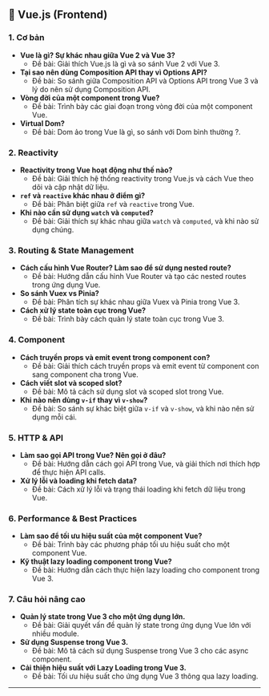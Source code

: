 ## 🎨 Vue.js (Frontend)

### 1. Cơ bản

- **Vue là gì? Sự khác nhau giữa Vue 2 và Vue 3?**
  - Đề bài: Giải thích Vue.js là gì và so sánh Vue 2 với Vue 3.
- **Tại sao nên dùng Composition API thay vì Options API?**
  - Đề bài: So sánh giữa Composition API và Options API trong Vue 3 và lý do nên sử dụng Composition API.
- **Vòng đời của một component trong Vue?**
  - Đề bài: Trình bày các giai đoạn trong vòng đời của một component Vue.
- **Virtual Dom?**
  - Đề bài: Dom ảo trong Vue là gì, so sánh với Dom bình thường ?.

### 2. Reactivity

- **Reactivity trong Vue hoạt động như thế nào?**
  - Đề bài: Giải thích hệ thống reactivity trong Vue.js và cách Vue theo dõi và cập nhật dữ liệu.
- **`ref` và `reactive` khác nhau ở điểm gì?**
  - Đề bài: Phân biệt giữa `ref` và `reactive` trong Vue.
- **Khi nào cần sử dụng `watch` và `computed`?**
  - Đề bài: Giải thích sự khác nhau giữa `watch` và `computed`, và khi nào sử dụng chúng.

### 3. Routing & State Management

- **Cách cấu hình Vue Router? Làm sao để sử dụng nested route?**
  - Đề bài: Hướng dẫn cấu hình Vue Router và tạo các nested routes trong ứng dụng Vue.
- **So sánh Vuex vs Pinia?**
  - Đề bài: Phân tích sự khác nhau giữa Vuex và Pinia trong Vue 3.
- **Cách xử lý state toàn cục trong Vue?**
  - Đề bài: Trình bày cách quản lý state toàn cục trong Vue 3.

### 4. Component

- **Cách truyền props và emit event trong component con?**
  - Đề bài: Giải thích cách truyền props và emit event từ component con sang component cha trong Vue.
- **Cách viết slot và scoped slot?**
  - Đề bài: Mô tả cách sử dụng slot và scoped slot trong Vue.
- **Khi nào nên dùng `v-if` thay vì `v-show`?**
  - Đề bài: So sánh sự khác biệt giữa `v-if` và `v-show`, và khi nào nên sử dụng mỗi cái.

### 5. HTTP & API

- **Làm sao gọi API trong Vue? Nên gọi ở đâu?**
  - Đề bài: Hướng dẫn cách gọi API trong Vue, và giải thích nơi thích hợp để thực hiện API calls.
- **Xử lý lỗi và loading khi fetch data?**
  - Đề bài: Cách xử lý lỗi và trạng thái loading khi fetch dữ liệu trong Vue.

### 6. Performance & Best Practices

- **Làm sao để tối ưu hiệu suất của một component Vue?**
  - Đề bài: Trình bày các phương pháp tối ưu hiệu suất cho một component Vue.
- **Kỹ thuật lazy loading component trong Vue?**
  - Đề bài: Hướng dẫn cách thực hiện lazy loading cho component trong Vue 3.

### 7. Câu hỏi nâng cao

- **Quản lý state trong Vue 3 cho một ứng dụng lớn.**
  - Đề bài: Giải quyết vấn đề quản lý state trong ứng dụng Vue lớn với nhiều module.
- **Sử dụng Suspense trong Vue 3.**
  - Đề bài: Mô tả cách sử dụng Suspense trong Vue 3 cho các async component.
- **Cải thiện hiệu suất với Lazy Loading trong Vue 3.**
  - Đề bài: Tối ưu hiệu suất cho ứng dụng Vue 3 thông qua lazy loading.

---

